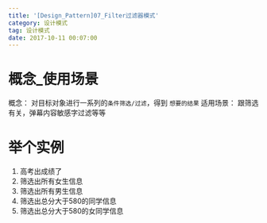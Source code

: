 ```yaml
---
title: '[Design_Pattern]07_Filter过滤器模式'
category: 设计模式
tag: 设计模式
date: 2017-10-11 00:07:00
---
```


# 概念_使用场景

概念： 对目标对象进行一系列的`条件筛选/过滤`，得到 `想要的结果`
适用场景： 跟筛选有关，弹幕内容敏感字过滤等等


# 举个实例

1. 高考出成绩了
2. 筛选出所有女生信息
3. 筛选出所有男生信息
4. 筛选出总分大于580的同学信息
5. 筛选出总分大于580的女同学信息

